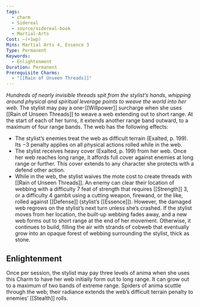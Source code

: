 ```yaml
---
tags:
  - charm
  - Sidereal
  - source/sidereal-book
  - Martial-Arts
Cost: —(+1wp)
Mins: Martial Arts 4, Essence 3
Type: Permanent
Keywords:
  - Enlightenment
Duration: Permanent
Prerequisite Charms:
  - "[[Rain of Unseen Threads]]"
---
```

*Hundreds of nearly invisible threads spit from the stylist’s hands, whipping around physical and spiritual leverage points to weave the world into her web.*
The stylist may pay a one-[[Willpower]] surcharge when she uses [[Rain of Unseen Threads]] to weave a web extending out to short range. At the start of each of her turns, it extends another range band outward, to a maximum of four range bands. The web has the following effects: 
- The stylist’s enemies treat the web as difficult terrain (Exalted, p. 199). Its −3 penalty applies on all physical actions rolled while in the web. 
- The stylist receives heavy cover (Exalted, p. 199) from her web. Once her web reaches long range, it affords full cover against enemies at long range or further. This cover extends to any character she protects with a defend other action. 
- While in the web, the stylist waives the mote cost to create threads with [[Rain of Unseen Threads]].
An enemy can clear their location of webbing with a difficulty 7 feat of strength that requires [[Strength]] 3, or a difficulty 4 gambit using a cutting weapon, firewand, or the like, rolled against [[Defense]] (stylist’s [[Essence]]). However, the damaged web regrows on the stylist’s next turn unless she’s crashed.
If the stylist moves from her location, the built-up webbing fades away, and a new web forms out to short range at the end of her movement. Otherwise, it continues to build, filling the air with strands of cobweb that eventually grow into an opaque forest of webbing surrounding the stylist, thick as stone. 
## Enlightenment
Once per session, the stylist may pay three levels of anima when she uses this Charm to have her web initially form out to long range. It can grow out to a maximum of two bands of extreme range. Spiders of anima scuttle through the web; their radiance extends the web’s difficult terrain penalty to enemies’ [[Stealth]] rolls.